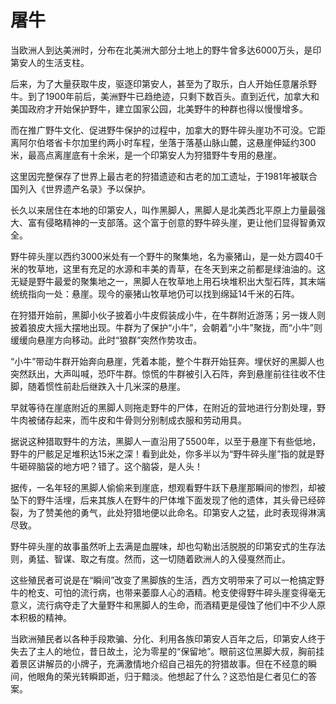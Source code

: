 # 屠牛

当欧洲人到达美洲时，分布在北美洲大部分土地上的野牛曾多达6000万头，是印第安人的生活支柱。 

后来，为了大量获取牛皮，驱逐印第安人，甚至为了取乐，白人开始任意屠杀野牛。到了1900年前后，美洲野牛已趋绝迹，只剩下数百头。直到近代，加拿大和美国政府才开始保护野牛，建立国家公园，北美野牛的种群也得以慢慢增多。 

而在推广野牛文化、促进野牛保护的过程中，加拿大的野牛碎头崖功不可没。它距离阿尔伯塔省卡尔加里约两小时车程，坐落于落基山脉山麓，这悬崖伸延约300米，最高点离崖底有十余米，是一个印第安人为狩猎野牛专用的悬崖。 

这里因完整保存了世界上最古老的狩猎遗迹和古老的加工遗址，于1981年被联合国列入《世界遗产名录》予以保护。 

长久以来居住在本地的印第安人，叫作黑脚人，黑脚人是北美西北平原上力量最强大、富有侵略精神的一支部落。这个富于创意的野牛碎头崖，更让他们显得智勇双全。 

野牛碎头崖以西约3000米处有一个野牛的聚集地，名为豪猪山，是一处方圆40千米的牧草地，这里有充足的水源和丰美的青草，在冬天到来之前都是绿油油的。这无疑是野牛最爱的聚集地之一，黑脚人在牧草地上用石块堆积出大型石阵，其末端统统指向一处：悬崖。现今的豪猪山牧草地仍可以找到绵延14千米的石阵。 

在狩猎开始前，黑脚小伙子披着小牛皮假装成小牛，在牛群附近游荡；另一拨人则披着狼皮大摇大摆地出现。牛群为了保护“小牛”，会朝着“小牛”聚拢，而“小牛”则缓缓向悬崖方向移动。此时“狼群”突然作势攻击。 

“小牛”带动牛群开始奔向悬崖，凭着本能，整个牛群开始狂奔。埋伏好的黑脚人也突然跃出，大声叫喊，恐吓牛群。惊慌的牛群被引入石阵，奔到悬崖前往往收不住脚，随着惯性前赴后继跌入十几米深的悬崖。 

早就等待在崖底附近的黑脚人则拖走野牛的尸体，在附近的营地进行分割处理，野牛肉被储存起来，而牛皮和牛骨则分别制成衣服和劳动用具。 

据说这种猎取野牛的方法，黑脚人一直沿用了5500年，以至于悬崖下有些低地，野牛的尸骸足足堆积达15米之深！看到此处，你多半以为“野牛碎头崖”指的就是野牛砸碎脑袋的地方吧？错了。这个脑袋，是人头！ 

据传，一名年轻的黑脚人偷偷来到崖底，想观看野牛跃下悬崖那瞬间的惨烈，却被坠下的野牛活埋，后来其族人在野牛的尸体堆下面发现了他的遗体，其头骨已经碎裂，为了赞美他的勇气，此处狩猎地便以此命名。印第安人之猛，此时表现得淋漓尽致。 

野牛碎头崖的故事虽然听上去满是血腥味，却也勾勒出活脱脱的印第安式的生存法则，勇猛、智谋、取之有度。然而，这一切随着欧洲人的入侵戛然而止。 

这些殖民者可说是在“瞬间”改变了黑脚族的生活，西方文明带来了可以一枪搞定野牛的枪支、可怕的流行病，也带来萎靡人心的酒精。枪支使得野牛碎头崖变得毫无意义，流行病夺走了大量野牛和黑脚人的生命，而酒精更是侵蚀了他们中不少人原本积极的精神。 

当欧洲殖民者以各种手段欺骗、分化、利用各族印第安人百年之后，印第安人终于失去了主人的地位，昔日故土，沦为零星的“保留地”。眼前这位黑脚大叔，胸前挂着景区讲解员的小牌子，充满激情地介绍自己祖先的狩猎故事。但在不经意的瞬间，他眼角的荣光转瞬即逝，归于黯淡。他想起了什么？这恐怕是仁者见仁的答案。
